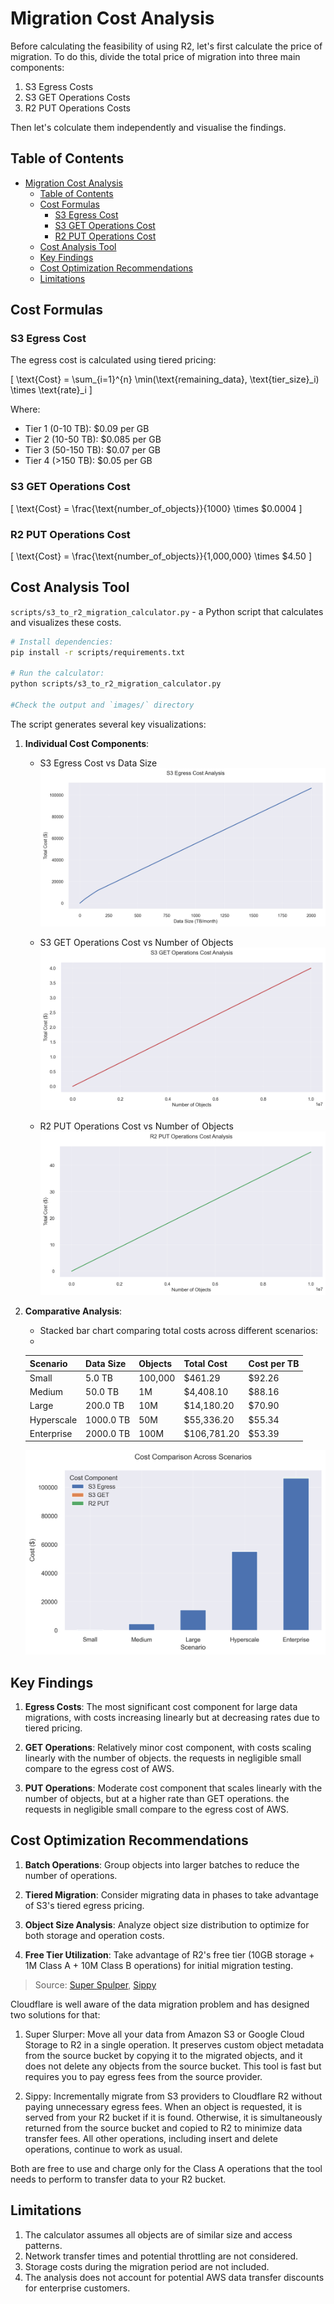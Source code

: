# Migration Cost Analysis

Before calculating the feasibility of using R2, let's first calculate the price of migration. To do this, divide the total price of migration into three main components:

1. S3 Egress Costs
2. S3 GET Operations Costs
3. R2 PUT Operations Costs

Then let's colсulate them independently and visualise the findings.

## Table of Contents
- [Migration Cost Analysis](#migration-cost-analysis)
  - [Table of Contents](#table-of-contents)
  - [Cost Formulas](#cost-formulas)
    - [S3 Egress Cost](#s3-egress-cost)
    - [S3 GET Operations Cost](#s3-get-operations-cost)
    - [R2 PUT Operations Cost](#r2-put-operations-cost)
  - [Cost Analysis Tool](#cost-analysis-tool)
  - [Key Findings](#key-findings)
  - [Cost Optimization Recommendations](#cost-optimization-recommendations)
  - [Limitations](#limitations)


## Cost Formulas

### S3 Egress Cost
The egress cost is calculated using tiered pricing:

\[
\text{Cost} = \sum_{i=1}^{n} \min(\text{remaining\_data}, \text{tier\_size}_i) \times \text{rate}_i
\]

Where:
- Tier 1 (0-10 TB): $0.09 per GB
- Tier 2 (10-50 TB): $0.085 per GB
- Tier 3 (50-150 TB): $0.07 per GB
- Tier 4 (>150 TB): $0.05 per GB

### S3 GET Operations Cost
\[
\text{Cost} = \frac{\text{number\_of\_objects}}{1000} \times \$0.0004
\]

### R2 PUT Operations Cost
\[
\text{Cost} = \frac{\text{number\_of\_objects}}{1,000,000} \times \$4.50
\]

## Cost Analysis Tool

`scripts/s3_to_r2_migration_calculator.py` - a Python script that calculates and visualizes these costs.

```bash
# Install dependencies:
pip install -r scripts/requirements.txt

# Run the calculator:
python scripts/s3_to_r2_migration_calculator.py

#Check the output and `images/` directory
```

The script generates several key visualizations:

1. **Individual Cost Components**:
   - S3 Egress Cost vs Data Size
   ![S3 Egress Cost](../images/s3_egress_cost.png)
   
   - S3 GET Operations Cost vs Number of Objects
   ![S3 GET Cost](../images/s3_get_cost.png)
   
   - R2 PUT Operations Cost vs Number of Objects
   ![R2 PUT Cost](../images/r2_put_cost.png)

2. **Comparative Analysis**:
   - Stacked bar chart comparing total costs across different scenarios:
   - 
   | Scenario   | Data Size | Objects      | Total Cost  | Cost per TB |
   |------------|-----------|--------------|-------------|-------------|
   | Small      | 5.0 TB    | 100,000      | $461.29     | $92.26      |
   | Medium     | 50.0 TB   | 1M           | $4,408.10   | $88.16      |
   | Large      | 200.0 TB  | 10M          | $14,180.20  | $70.90      |
   | Hyperscale | 1000.0 TB | 50M          | $55,336.20  | $55.34      |
   | Enterprise | 2000.0 TB | 100M         | $106,781.20 | $53.39      |
   
   ![Cost Comparison](../images/cost_comparison.png)

## Key Findings

1. **Egress Costs**: The most significant cost component for large data migrations, with costs increasing linearly but at decreasing rates due to tiered pricing.

2. **GET Operations**: Relatively minor cost component, with costs scaling linearly with the number of objects. the requests in negligible small compare to the egress cost of AWS.

3. **PUT Operations**: Moderate cost component that scales linearly with the number of objects, but at a higher rate than GET operations. the requests in negligible small compare to the egress cost of AWS.

## Cost Optimization Recommendations

1. **Batch Operations**: Group objects into larger batches to reduce the number of operations.

2. **Tiered Migration**: Consider migrating data in phases to take advantage of S3's tiered egress pricing.

3. **Object Size Analysis**: Analyze object size distribution to optimize for both storage and operation costs.

4. **Free Tier Utilization**: Take advantage of R2's free tier (10GB storage + 1M Class A + 10M Class B operations) for initial migration testing.

> Source: [Super Spulper](https://developers.cloudflare.com/r2/data-migration/super-slurper/), [Sippy](https://developers.cloudflare.com/r2/data-migration/sippy/)

Cloudflare is well aware of the data migration problem and has designed two solutions for that:

1. Super Slurper: Move all your data from Amazon S3 or Google Cloud Storage to R2 in a single operation. It preserves custom object metadata from the source bucket by copying it to the migrated objects, and it does not delete any objects from the source bucket. This tool is fast but requires you to pay egress fees from the source provider.
   
2. Sippy: Incrementally migrate from S3 providers to Cloudflare R2 without paying unnecessary egress fees. When an object is requested, it is served from your R2 bucket if it is found. Otherwise, it is simultaneously returned from the source bucket and copied to R2 to minimize data transfer fees. All other operations, including insert and delete operations, continue to work as usual.
   
Both are free to use and charge only for the Class A operations that the tool needs to perform to transfer data to your R2 bucket.

## Limitations

1. The calculator assumes all objects are of similar size and access patterns.
2. Network transfer times and potential throttling are not considered.
3. Storage costs during the migration period are not included.
4. The analysis does not account for potential AWS data transfer discounts for enterprise customers.

